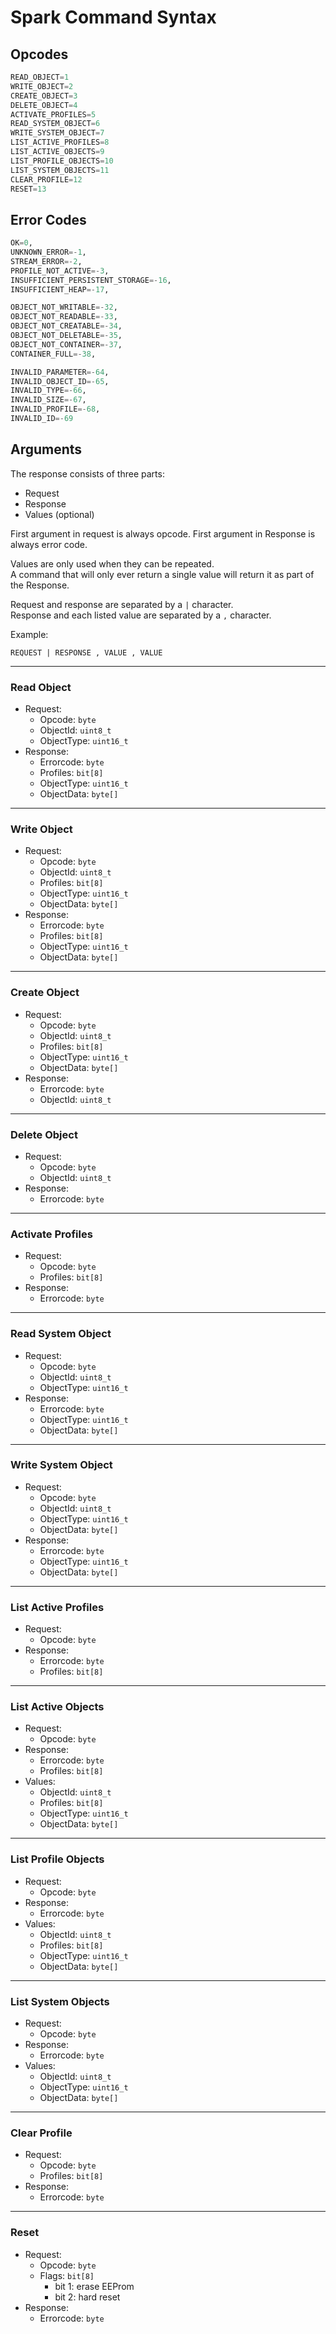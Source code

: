 # Spark Command Syntax

## Opcodes

```python
READ_OBJECT=1
WRITE_OBJECT=2
CREATE_OBJECT=3
DELETE_OBJECT=4
ACTIVATE_PROFILES=5
READ_SYSTEM_OBJECT=6
WRITE_SYSTEM_OBJECT=7
LIST_ACTIVE_PROFILES=8
LIST_ACTIVE_OBJECTS=9
LIST_PROFILE_OBJECTS=10
LIST_SYSTEM_OBJECTS=11
CLEAR_PROFILE=12
RESET=13
```

## Error Codes

```python
OK=0,
UNKNOWN_ERROR=-1,
STREAM_ERROR=-2,
PROFILE_NOT_ACTIVE=-3,
INSUFFICIENT_PERSISTENT_STORAGE=-16,
INSUFFICIENT_HEAP=-17,

OBJECT_NOT_WRITABLE=-32,
OBJECT_NOT_READABLE=-33,
OBJECT_NOT_CREATABLE=-34,
OBJECT_NOT_DELETABLE=-35,
OBJECT_NOT_CONTAINER=-37,
CONTAINER_FULL=-38,

INVALID_PARAMETER=-64,
INVALID_OBJECT_ID=-65,
INVALID_TYPE=-66,
INVALID_SIZE=-67,
INVALID_PROFILE=-68,
INVALID_ID=-69
```

## Arguments

The response consists of three parts:
- Request
- Response
- Values (optional)

First argument in request is always opcode. First argument in Response is always error code.

Values are only used when they can be repeated. </br>
A command that will only ever return a single value will return it as part of the Response.

Request and response are separated by a `|` character. </br>
Response and each listed value are separated by a `,` character.

Example:
```
REQUEST | RESPONSE , VALUE , VALUE
```

---
### Read Object

- Request:
    - Opcode: `byte`
    - ObjectId: `uint8_t`
    - ObjectType: `uint16_t`
- Response:
    - Errorcode: `byte`
    - Profiles: `bit[8]`
    - ObjectType: `uint16_t`
    - ObjectData: `byte[]`

---
### Write Object

- Request:
    - Opcode: `byte`
    - ObjectId: `uint8_t`
    - Profiles: `bit[8]`
    - ObjectType: `uint16_t`
    - ObjectData: `byte[]`
- Response:
    - Errorcode: `byte`
    - Profiles: `bit[8]`
    - ObjectType: `uint16_t`
    - ObjectData: `byte[]`

---
### Create Object

- Request:
    - Opcode: `byte`
    - ObjectId: `uint8_t`
    - Profiles: `bit[8]`
    - ObjectType: `uint16_t`
    - ObjectData: `byte[]`
- Response:
    - Errorcode: `byte`
    - ObjectId: `uint8_t`

---
### Delete Object

- Request:
    - Opcode: `byte`
    - ObjectId: `uint8_t`
- Response:
    - Errorcode: `byte`

---
### Activate Profiles

- Request:
    - Opcode: `byte`
    - Profiles: `bit[8]`
- Response:
    - Errorcode: `byte`

---
### Read System Object

- Request:
    - Opcode: `byte`
    - ObjectId: `uint8_t`
    - ObjectType: `uint16_t`
- Response:
    - Errorcode: `byte`
    - ObjectType: `uint16_t`
    - ObjectData: `byte[]`

---
### Write System Object

- Request:
    - Opcode: `byte`
    - ObjectId: `uint8_t`
    - ObjectType: `uint16_t`
    - ObjectData: `byte[]`
- Response:
    - Errorcode: `byte`
    - ObjectType: `uint16_t`
    - ObjectData: `byte[]`

---
### List Active Profiles

- Request:
    - Opcode: `byte`
- Response:
    - Errorcode: `byte`
    - Profiles: `bit[8]`

---
### List Active Objects

- Request:
    - Opcode: `byte`
- Response:
    - Errorcode: `byte`
    - Profiles: `bit[8]`
- Values:
    - ObjectId: `uint8_t`
    - Profiles: `bit[8]`
    - ObjectType: `uint16_t`
    - ObjectData: `byte[]`

---
### List Profile Objects

- Request:
    - Opcode: `byte`
- Response:
    - Errorcode: `byte`
- Values:
    - ObjectId: `uint8_t`
    - Profiles: `bit[8]`
    - ObjectType: `uint16_t`
    - ObjectData: `byte[]`

---
### List System Objects

- Request:
    - Opcode: `byte`
- Response:
    - Errorcode: `byte`
- Values:
    - ObjectId: `uint8_t`
    - ObjectType: `uint16_t`
    - ObjectData: `byte[]`

---
### Clear Profile

- Request:
    - Opcode: `byte`
    - Profiles: `bit[8]`
- Response:
    - Errorcode: `byte`

---
### Reset

* Request:
    * Opcode: `byte`
    * Flags: `bit[8]`
        * bit 1: erase EEProm
        * bit 2: hard reset
* Response:
    * Errorcode: `byte`
